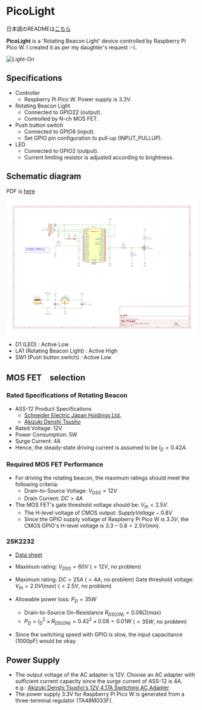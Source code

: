 # PicoLight

日本語のREADMEは[こちら](./README_ja.md)

**PicoLight** is a 'Rotating Beacon Light' device controlled by Raspberry Pi Pico W. I created it as per my daughter's request :-).

![Light-On](https://github.com/46nori/PicoLight/assets/6856913/0143ed51-ab86-4af1-ac7c-fdcd258776c4)

## Specifications

- Controller
  - Raspberry Pi Pico W. Power supply is 3.3V.
- Rotating Beacon Light
  - Connected to GPIO22 (output).
  - Controlled by N-ch MOS FET.
- Push button switch
  - Connected to GPIO8 (input).
  - Set GPIO pin configuration to pull-up (INPUT_PULLUP).
- LED
  - Connected to GPIO2 (output).
  - Current limiting resistor is adjusted according to brightness.

## Schematic diagram

PDF is [here](./KiCad/PicoLight.pdf)

![](./KiCad/PicoLight.svg)

- D1 (LED) : Active Low
- LA1 (Rotating Beacon Light) : Active High
- SW1 (Push button switch) : Active Low

## MOS FET　selection

### Rated Specifications of Rotating Beacon

- ASS-12 Product Specifications
  - [Schneider Electric Japan Holdings Ltd.](https://www.proface.com/ja/product/signaling/beacon/ass)
  - [Akizuki Denshi Tsusho](https://akizukidenshi.com/goodsaffix/ass-12.pdf)
- Rated Voltage: 12V
- Power Consumption: 5W
- Surge Current: 4A
- Hence, the steady-state driving current is assumed to be $I_D=0.42A$.

### Required MOS FET Performance
- For driving the rotating beacon, the maximum ratings should meet the following criteria:
  - Drain-to-Source Voltage: $V_{DSS} > 12V$
  - Drain Current: $DC > 4A$
- The MOS FET's gate threshold voltage should be: $V_{th} < 2.5V$.
  - The H-level voltage of CMOS output: $Supply Voltage - 0.8V$
  - Since the GPIO supply voltage of Raspberry Pi Pico W is $3.3V$, the CMOS GPIO's H-level voltage is $3.3-0.8=2.5V(min)$.

### 2SK2232

- [Data sheet](https://toshiba.semicon-storage.com/info/2SK2232_datasheet_ja_20090929.pdf?did=13451&prodName=2SK2232)

- Maximum rating: $V_{DSS} = 60V$ ($> 12V$, no problem)
- Maximum rating: $DC = 25A$ ($> 4A$, no problem)
Gate threshold voltage: $V_{th} = 2.0V (max)$ ($< 2.5V$, no problem)
- Allowable power loss: $P_D = 35W$
  - Drain-to-Source On-Resistance $R_{DS(ON)} = 0.08\Omega (max)$
  - $P_D = {I_D}^2 \times R_{DS(ON)} = 0.42^2 \times 0.08 = 0.01W$ ($< 35W$, no problem)
- Since the switching speed with GPIO is slow, the input capacitance (1000pF) would be okay.

## Power Supply

- The output voltage of the AC adapter is 12V. Choose an AC adapter with sufficient current capacity since the surge current of ASS-12 is 4A.  
  e.g.: [Akizuki Denshi Tsusho's 12V 4.17A Switching AC Adapter](https://akizukidenshi.com/download/ds/litone/lte50es.pdf)
- The power supply 3.3V for Raspberry Pi Pico W is generated from a three-terminal regulator (TA48M033F).
